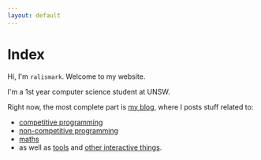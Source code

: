 ```yaml
---
layout: default
---
```


# Index

Hi, I'm `ralismark`. Welcome to my website.

I'm a 1st year computer science student at UNSW.

Right now, the most complete part is [my blog](/posts.html), where I posts stuff related to:

- [competitive programming](/2019/05/28/edge-trees.html)
- [non-competitive programming](/2019/01/04/bluehid-1.html)
- [maths](/2019/04/05/speed-of-light.html)
- as well as [tools](/2019/01/09/imgtools.html) and [other interactive things](/2019/05/24/fenwick-tree.html).
